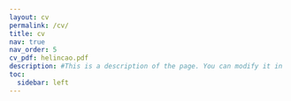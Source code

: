 ```yaml
---
layout: cv
permalink: /cv/
title: cv
nav: true
nav_order: 5
cv_pdf: helincao.pdf
description: #This is a description of the page. You can modify it in '_pages/cv.md'. You can also change or remove the top pdf download button.
toc:
  sidebar: left
---
```

